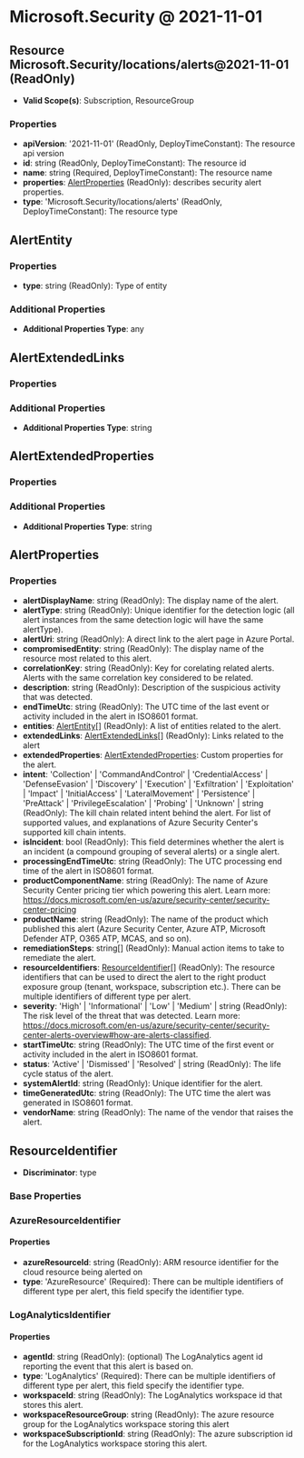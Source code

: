 # Microsoft.Security @ 2021-11-01

## Resource Microsoft.Security/locations/alerts@2021-11-01 (ReadOnly)
* **Valid Scope(s)**: Subscription, ResourceGroup
### Properties
* **apiVersion**: '2021-11-01' (ReadOnly, DeployTimeConstant): The resource api version
* **id**: string (ReadOnly, DeployTimeConstant): The resource id
* **name**: string (Required, DeployTimeConstant): The resource name
* **properties**: [AlertProperties](#alertproperties) (ReadOnly): describes security alert properties.
* **type**: 'Microsoft.Security/locations/alerts' (ReadOnly, DeployTimeConstant): The resource type

## AlertEntity
### Properties
* **type**: string (ReadOnly): Type of entity
### Additional Properties
* **Additional Properties Type**: any

## AlertExtendedLinks
### Properties
### Additional Properties
* **Additional Properties Type**: string

## AlertExtendedProperties
### Properties
### Additional Properties
* **Additional Properties Type**: string

## AlertProperties
### Properties
* **alertDisplayName**: string (ReadOnly): The display name of the alert.
* **alertType**: string (ReadOnly): Unique identifier for the detection logic (all alert instances from the same detection logic will have the same alertType).
* **alertUri**: string (ReadOnly): A direct link to the alert page in Azure Portal.
* **compromisedEntity**: string (ReadOnly): The display name of the resource most related to this alert.
* **correlationKey**: string (ReadOnly): Key for corelating related alerts. Alerts with the same correlation key considered to be related.
* **description**: string (ReadOnly): Description of the suspicious activity that was detected.
* **endTimeUtc**: string (ReadOnly): The UTC time of the last event or activity included in the alert in ISO8601 format.
* **entities**: [AlertEntity](#alertentity)[] (ReadOnly): A list of entities related to the alert.
* **extendedLinks**: [AlertExtendedLinks](#alertextendedlinks)[] (ReadOnly): Links related to the alert
* **extendedProperties**: [AlertExtendedProperties](#alertextendedproperties): Custom properties for the alert.
* **intent**: 'Collection' | 'CommandAndControl' | 'CredentialAccess' | 'DefenseEvasion' | 'Discovery' | 'Execution' | 'Exfiltration' | 'Exploitation' | 'Impact' | 'InitialAccess' | 'LateralMovement' | 'Persistence' | 'PreAttack' | 'PrivilegeEscalation' | 'Probing' | 'Unknown' | string (ReadOnly): The kill chain related intent behind the alert. For list of supported values, and explanations of Azure Security Center's supported kill chain intents.
* **isIncident**: bool (ReadOnly): This field determines whether the alert is an incident (a compound grouping of several alerts) or a single alert.
* **processingEndTimeUtc**: string (ReadOnly): The UTC processing end time of the alert in ISO8601 format.
* **productComponentName**: string (ReadOnly): The name of Azure Security Center pricing tier which powering this alert. Learn more: https://docs.microsoft.com/en-us/azure/security-center/security-center-pricing
* **productName**: string (ReadOnly): The name of the product which published this alert (Azure Security Center, Azure ATP, Microsoft Defender ATP, O365 ATP, MCAS, and so on).
* **remediationSteps**: string[] (ReadOnly): Manual action items to take to remediate the alert.
* **resourceIdentifiers**: [ResourceIdentifier](#resourceidentifier)[] (ReadOnly): The resource identifiers that can be used to direct the alert to the right product exposure group (tenant, workspace, subscription etc.). There can be multiple identifiers of different type per alert.
* **severity**: 'High' | 'Informational' | 'Low' | 'Medium' | string (ReadOnly): The risk level of the threat that was detected. Learn more: https://docs.microsoft.com/en-us/azure/security-center/security-center-alerts-overview#how-are-alerts-classified.
* **startTimeUtc**: string (ReadOnly): The UTC time of the first event or activity included in the alert in ISO8601 format.
* **status**: 'Active' | 'Dismissed' | 'Resolved' | string (ReadOnly): The life cycle status of the alert.
* **systemAlertId**: string (ReadOnly): Unique identifier for the alert.
* **timeGeneratedUtc**: string (ReadOnly): The UTC time the alert was generated in ISO8601 format.
* **vendorName**: string (ReadOnly): The name of the vendor that raises the alert.

## ResourceIdentifier
* **Discriminator**: type

### Base Properties

### AzureResourceIdentifier
#### Properties
* **azureResourceId**: string (ReadOnly): ARM resource identifier for the cloud resource being alerted on
* **type**: 'AzureResource' (Required): There can be multiple identifiers of different type per alert, this field specify the identifier type.

### LogAnalyticsIdentifier
#### Properties
* **agentId**: string (ReadOnly): (optional) The LogAnalytics agent id reporting the event that this alert is based on.
* **type**: 'LogAnalytics' (Required): There can be multiple identifiers of different type per alert, this field specify the identifier type.
* **workspaceId**: string (ReadOnly): The LogAnalytics workspace id that stores this alert.
* **workspaceResourceGroup**: string (ReadOnly): The azure resource group for the LogAnalytics workspace storing this alert
* **workspaceSubscriptionId**: string (ReadOnly): The azure subscription id for the LogAnalytics workspace storing this alert.


